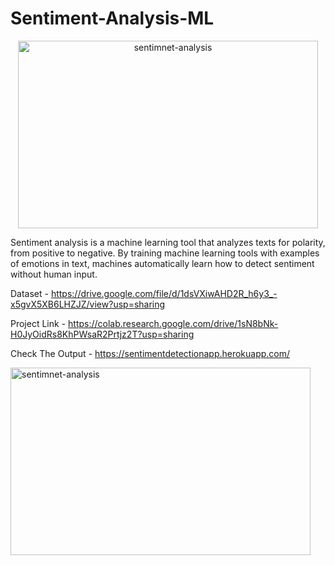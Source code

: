 # Sentiment-Analysis-ML
<p align="center">
<img src="https://www.kdnuggets.com/images/sentiment-fig-1-689.jpg" alt='sentimnet-analysis' height=300 width=480> </a></p>


Sentiment analysis is a machine learning tool that analyzes texts for polarity, from positive to negative. By training machine 
learning tools with examples of emotions in text, machines automatically learn how to detect sentiment without human input.


Dataset - https://drive.google.com/file/d/1dsVXiwAHD2R_h6y3_-x5gvX5XB6LHZJZ/view?usp=sharing


Project Link - https://colab.research.google.com/drive/1sN8bNk-H0JyOidRs8KhPWsaR2Prtjz2T?usp=sharing


Check The Output - https://sentimentdetectionapp.herokuapp.com/


<p align="left">
<img src="https://i.im.ge/2021/07/01/uhd3c.png" alt='sentimnet-analysis' height=300 width=480> </a></p>


